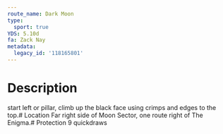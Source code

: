 ```yaml
---
route_name: Dark Moon
type:
  sport: true
YDS: 5.10d
fa: Zack Nay
metadata:
  legacy_id: '118165801'
---
```

# Description
start left or pillar, climb up the black face using crimps and edges to the top.# Location
Far right side of Moon Sector, one route right of The Enigma.# Protection
9 quickdraws